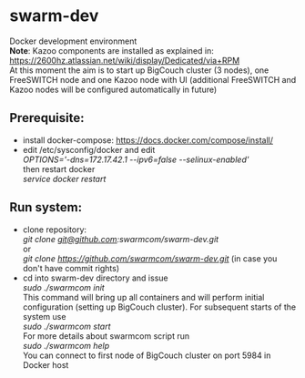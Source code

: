 # swarm-dev
Docker development environment    
__Note__: Kazoo components are installed as explained in: https://2600hz.atlassian.net/wiki/display/Dedicated/via+RPM  
At this moment the aim is to start up BigCouch cluster (3 nodes), one FreeSWITCH node and one Kazoo node with UI (additional FreeSWITCH and Kazoo nodes will be configured automatically in future)    

## Prerequisite:
* install docker-compose: https://docs.docker.com/compose/install/
* edit /etc/sysconfig/docker and edit  
_OPTIONS='-dns=172.17.42.1 --ipv6=false --selinux-enabled'_  
then restart docker  
_service docker restart_

## Run system:
* clone repository:  
_git clone git@github.com:swarmcom/swarm-dev.git_  
or  
_git clone https://github.com/swarmcom/swarm-dev.git_ (in case you don't have commit rights)
* cd into swarm-dev directory and issue  
_sudo ./swarmcom init_  
This command will bring up all containers and will perform initial configuration (setting up BigCouch cluster). For subsequent starts of the system use  
_sudo ./swarmcom start_  
For more details about swarmcom script run  
_sudo ./swarmcom help_  
You can connect to first node of BigCouch cluster on port 5984 in Docker host 

